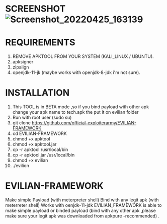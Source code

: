 # SCREENSHOT![Screenshot_20220425_163139](https://user-images.githubusercontent.com/102639409/165076948-72e58813-8f47-4cc7-a4bd-a940570dbff6.png)








# REQUIREMENTS
1) REMOVE APKTOOL FROM YOUR SYSTEM (KALI_LINUX / UBUNTU).
2) apksigner
3) zipalign
4) openjdk-11-jk (maybe works with openjdk-8-jdk i'm not sure).

# INSTALLATION
1) This TOOL is in BETA mode ,so if you bind payload with other apk change your apk name to tech.apk the put it on evilian folder
2) Run with root user (sudo su)
3) git clone https://github.com/official-exploiterarmy/EVILIAN-FRAMEWORK 
4) cd EVILIAN-FRAMEWORK  
5) chmod +x apktool 
6) chmod +x apktool.jar 
7) cp -r apktool /usr/local/bin
8) cp -r apktool.jar /usr/local/bin
9) chmod +x evilian
10) ./evilion

# EVILIAN-FRAMEWORK
Make simple Payload (with meterpreter shell)
Bind with any legit apk (with meterreter shell)
Works with oenjdk-11-jdk
EVILIAN_FRAMEWORK is able to make simple payload or binded payload (bind with any other apk ,please make sure your legit apk was downloaded from apkpure -recommended) .

